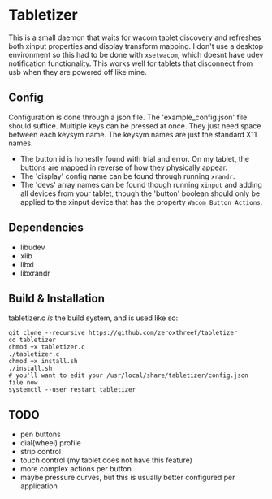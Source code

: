 # Tabletizer
This is a small daemon that waits for wacom tablet discovery and refreshes both xinput properties and display transform mapping. I don't use a desktop environment so this had to be done with ``xsetwacom``, which doesnt have udev notification functionality. This works well for tablets that disconnect from usb when they are powered off like mine.

## Config
Configuration is done through a json file. The 'example_config.json' file should suffice. Multiple keys can be pressed at once. They just need space between each keysym name. The keysym names are just the standard X11 names.

* The button id is honestly found with trial and error. On my tablet, the buttons are mapped in reverse of how they physically appear.
* The 'display' config name can be found through running ``xrandr``.
* The 'devs' array names can be found though running ``xinput`` and adding all devices from your tablet, though the 'button' boolean should only be applied to the xinput device that has the property ``Wacom Button Actions``.

## Dependencies
* libudev
* xlib
* libxi
* libxrandr

## Build & Installation
tabletizer.c _is_ the build system, and is used like so:
```
git clone --recursive https://github.com/zeroxthreef/tabletizer
cd tabletizer
chmod +x tabletizer.c
./tabletizer.c
chmod +x install.sh
./install.sh
# you'll want to edit your /usr/local/share/tabletizer/config.json file now
systemctl --user restart tabletizer
```

## TODO
* pen buttons
* dial(wheel) profile
* strip control
* touch control (my tablet does not have this feature)
* more complex actions per button
* maybe pressure curves, but this is usually better configured per application
